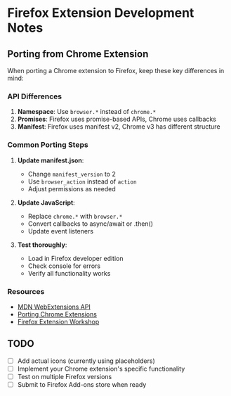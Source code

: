 # Firefox Extension Development Notes

## Porting from Chrome Extension

When porting a Chrome extension to Firefox, keep these key differences in mind:

### API Differences

1. **Namespace**: Use `browser.*` instead of `chrome.*`
2. **Promises**: Firefox uses promise-based APIs, Chrome uses callbacks
3. **Manifest**: Firefox uses manifest v2, Chrome v3 has different structure

### Common Porting Steps

1. **Update manifest.json**:
   - Change `manifest_version` to 2
   - Use `browser_action` instead of `action`
   - Adjust permissions as needed

2. **Update JavaScript**:
   - Replace `chrome.*` with `browser.*`
   - Convert callbacks to async/await or .then()
   - Update event listeners

3. **Test thoroughly**:
   - Load in Firefox developer edition
   - Check console for errors
   - Verify all functionality works

### Resources

- [MDN WebExtensions API](https://developer.mozilla.org/en-US/docs/Mozilla/Add-ons/WebExtensions)
- [Porting Chrome Extensions](https://extensionworkshop.com/documentation/develop/porting-a-google-chrome-extension/)
- [Firefox Extension Workshop](https://extensionworkshop.com/)

## TODO

- [ ] Add actual icons (currently using placeholders)
- [ ] Implement your Chrome extension's specific functionality
- [ ] Test on multiple Firefox versions
- [ ] Submit to Firefox Add-ons store when ready
